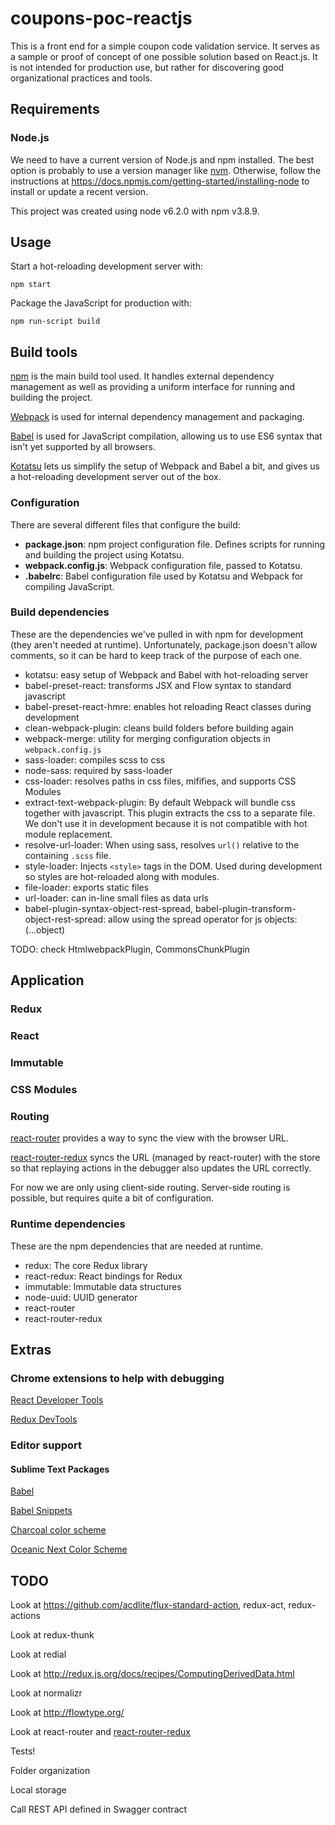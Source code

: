 # coupons-poc-reactjs

This is a front end for a simple coupon code validation service. It serves as a sample or proof of concept of one possible solution based on React.js. It is not intended for production use, but rather for discovering good organizational practices and tools.


## Requirements

### Node.js

We need to have a current version of Node.js and npm installed. The best option is probably to use a version manager like [nvm](https://github.com/creationix/nvm). Otherwise, follow the instructions at https://docs.npmjs.com/getting-started/installing-node to install or update a recent version.

This project was created using node v6.2.0 with npm v3.8.9.

## Usage

Start a hot-reloading development server with:

    npm start

Package the JavaScript for production with:

    npm run-script build

## Build tools

[npm](https://www.npmjs.com/) is the main build tool used. It handles external dependency management as well as providing a uniform interface for running and building the project.

[Webpack](https://webpack.github.io/) is used for internal dependency management and packaging.

[Babel](https://babeljs.io/) is used for JavaScript compilation, allowing us to use ES6 syntax that isn't yet supported by all browsers.

[Kotatsu](https://github.com/Yomguithereal/kotatsu) lets us simplify the setup of Webpack and Babel a bit, and gives us a hot-reloading development server out of the box. 

### Configuration

There are several different files that configure the build:

* **package.json**: npm project configuration file. Defines scripts for running and building the project using Kotatsu. 
* **webpack.config.js**: Webpack configuration file, passed to Kotatsu.
* **.babelrc**: Babel configuration file used by Kotatsu and Webpack for compiling JavaScript.

### Build dependencies

These are the dependencies we've pulled in with npm for development (they aren't needed at runtime). Unfortunately, package.json doesn't allow comments, so it can be hard to keep track of the purpose of each one.

* kotatsu: easy setup of Webpack and Babel with hot-reloading server
* babel-preset-react: transforms JSX and Flow syntax to standard javascript
* babel-preset-react-hmre: enables hot reloading React classes during development
* clean-webpack-plugin: cleans build folders before building again
* webpack-merge: utility for merging configuration objects in `webpack.config.js`
* sass-loader: compiles scss to css
* node-sass: required by sass-loader
* css-loader: resolves paths in css files, mififies, and supports CSS Modules
* extract-text-webpack-plugin: By default Webpack will bundle css together with javascript. This plugin extracts the css to a separate file. We don't use it in development because it is not compatible with hot module replacement.
* resolve-url-loader: When using sass, resolves `url()` relative to the containing `.scss` file.
* style-loader: Injects `<style>` tags in the DOM. Used during development so styles are hot-reloaded along with modules.
* file-loader: exports static files
* url-loader: can in-line small files as data urls
* babel-plugin-syntax-object-rest-spread, babel-plugin-transform-object-rest-spread: allow using the spread operator for js objects: (...object)

TODO: check HtmlwebpackPlugin, CommonsChunkPlugin

## Application

### Redux

### React

### Immutable

### CSS Modules

### Routing

[react-router](https://github.com/reactjs/react-router) provides a way to sync the view with the browser URL.

[react-router-redux](https://github.com/reactjs/react-router-redux) syncs the URL (managed by react-router) with the store so that replaying actions in the debugger also updates the URL correctly.

For now we are only using client-side routing. Server-side routing is possible, but requires quite a bit of configuration.

### Runtime dependencies

These are the npm dependencies that are needed at runtime.

* redux: The core Redux library
* react-redux: React bindings for Redux
* immutable: Immutable data structures
* node-uuid: UUID generator
* react-router
* react-router-redux


## Extras

### Chrome extensions to help with debugging

[React Developer Tools](https://chrome.google.com/webstore/detail/react-developer-tools/fmkadmapgofadopljbjfkapdkoienihi)

[Redux DevTools](https://chrome.google.com/webstore/detail/redux-devtools/lmhkpmbekcpmknklioeibfkpmmfibljd)

### Editor support

#### Sublime Text Packages

[Babel](https://packagecontrol.io/packages/Babel)

[Babel Snippets](https://packagecontrol.io/packages/Babel%20Snippets)

[Charcoal color scheme](https://packagecontrol.io/packages/Charcoal)

[Oceanic Next Color Scheme](https://packagecontrol.io/packages/Oceanic%20Next%20Color%20Scheme)

## TODO

Look at https://github.com/acdlite/flux-standard-action, redux-act, redux-actions

Look at redux-thunk

Look at redial

Look at http://redux.js.org/docs/recipes/ComputingDerivedData.html

Look at normalizr

Look at http://flowtype.org/

Look at react-router and [react-router-redux](https://github.com/reactjs/react-router-redux)

Tests!

Folder organization

Local storage

Call REST API defined in Swagger contract